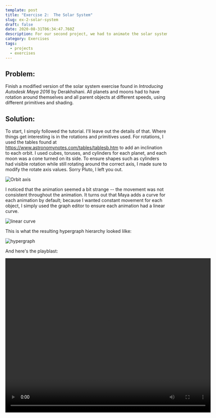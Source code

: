 ```yaml
---
template: post
title: "Exercise 2:  The Solar System"
slug: ex-2-solar-system
draft: false
date: 2020-08-31T06:34:47.760Z
description: For our second project, we had to animate the solar system.
category: Exercises
tags:
  - projects
  - exercises
---
```

## Problem:

Finish a modified version of the solar system exercise found in *Introducing Autodesk Maya 2016* by Derakhshani. All planets and moons had to have rotation around themselves and all parent objects at different speeds, using different primitives and shading.

## Solution:

To start, I simply followed the tutorial. I'll leave out the details of that. Where things get interesting is in the rotations and primitives used. For rotations, I used the tables found at <https://www.astronomynotes.com/tables/tablesb.htm> to add an inclination to each orbit. I used cubes, toruses, and cylinders for each planet, and each moon was a cone turned on its side. To ensure shapes such as cylinders had visible rotation while still rotating around the correct axis, I made sure to modify the rotate axis values. Sorry Pluto, I left you out.

![Orbit axis](/media/axis.png "Orbit axis")

I noticed that the animation seemed a bit strange -- the movement was not consistent throughout the animation. It turns out that Maya adds a curve for each animation by default; because I wanted constant movement for each object, I simply used the graph editor to ensure each animation had a linear curve.

![linear curve](/media/linear.png "linear curve")

This is what the resulting hypergraph hierarchy looked lilke:

![hypergraph](/media/hypergraph.png "hypergraphy hierarchy")

And here's the playblast:

<video width="640" height="480" controls>
  <source src="/media/playblast.mov" type="video/mp4">
</video>